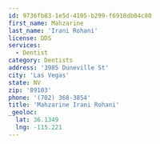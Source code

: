 ```yaml
---
id: 9736fb83-1e5d-4105-b299-f6918db04c80
first_name: Mahzarine
last_name: 'Irani Rohani'
license: DDS
services:
  - Dentist
category: Dentists
address: '3985 Duneville St'
city: 'Las Vegas'
state: NV
zip: '89103'
phone: '(702) 368-3854'
title: 'Mahzarine Irani Rohani'
_geoloc:
  lat: 36.1349
  lng: -115.221
---
```

